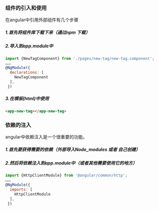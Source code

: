 ### 组件的引入和使用

在angular中引用外部组件有几个步骤

##### 1.首先将组件库下载下来（通过npm 下载）

##### 2.导入到app.module中

```js
import {NewTagComponent} from './pages/new-tag/new-tag.component';
。。。
@NgModule({
  declarations: [
    NewTagComponent
  ],
 })
```

##### 3.在模板(html)中使用

```html
<app-new-tag></app-new-tag>
```



### 依赖的注入

angular中依赖注入是一个很重要的功能。

##### 1.首先要获得需要的依赖（外部导入Node_modules 或者 自己创建）

##### 2.然后将依赖注入到app.module中（或者其他需要使用它的地方）

```js
import {HttpClientModule} from '@angular/common/http';
。。。
@NgModule({
  imports: [
    HttpClientModule
  ],
 })
```

